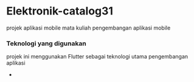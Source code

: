 # Elektronik-catalog31
projek aplikasi mobile mata kuliah pengembangan aplikasi mobile

### Teknologi yang digunakan 
projek ini menggunakan Flutter sebagai teknologi utama pengembangan aplikasi

-